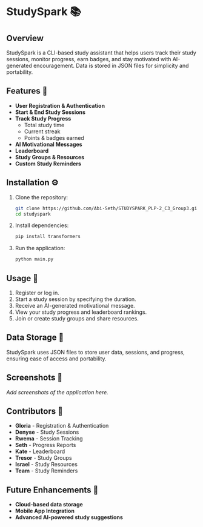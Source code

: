 # StudySpark 📚

## Overview
StudySpark is a CLI-based study assistant that helps users track their study sessions, monitor progress, earn badges, and stay motivated with AI-generated encouragement. Data is stored in JSON files for simplicity and portability.

## Features 🚀
- **User Registration & Authentication**
- **Start & End Study Sessions**
- **Track Study Progress**
  - Total study time
  - Current streak
  - Points & badges earned
- **AI Motivational Messages**
- **Leaderboard**
- **Study Groups & Resources**
- **Custom Study Reminders**

## Installation ⚙️
1. Clone the repository:
   ```bash
   git clone https://github.com/Abi-Seth/STUDYSPARK_PLP-2_C3_Group3.git
   cd studyspark
   ```
2. Install dependencies:
   ```bash
   pip install transformers
   ```
3. Run the application:
   ```bash
   python main.py
   ```

## Usage 🏁
1. Register or log in.
2. Start a study session by specifying the duration.
3. Receive an AI-generated motivational message.
4. View your study progress and leaderboard rankings.
5. Join or create study groups and share resources.

## Data Storage 📂
StudySpark uses JSON files to store user data, sessions, and progress, ensuring ease of access and portability.

## Screenshots 📸
_Add screenshots of the application here._

## Contributors 🤝
- **Gloria** - Registration & Authentication
- **Denyse** - Study Sessions
- **Rwema** - Session Tracking
- **Seth** - Progress Reports
- **Kate** - Leaderboard
- **Tresor** - Study Groups
- **Israel** - Study Resources
- **Team** - Study Reminders

## Future Enhancements 🔮
- **Cloud-based data storage**
- **Mobile App Integration**
- **Advanced AI-powered study suggestions**
